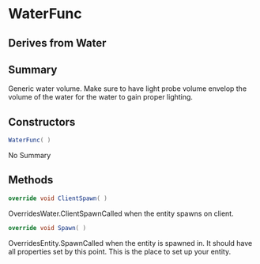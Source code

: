 # WaterFunc

## Derives from Water

## Summary

Generic water volume. Make sure to have light probe volume envelop the volume of the water for the water to gain proper lighting.
## Constructors

```c#
WaterFunc( ) 
```
No Summary
## Methods

```c#
override void ClientSpawn( ) 
```
OverridesWater.ClientSpawnCalled when the entity spawns on client.
```c#
override void Spawn( ) 
```
OverridesEntity.SpawnCalled when the entity is spawned in. It should have all properties set by this point.
This is the place to set up your entity.

